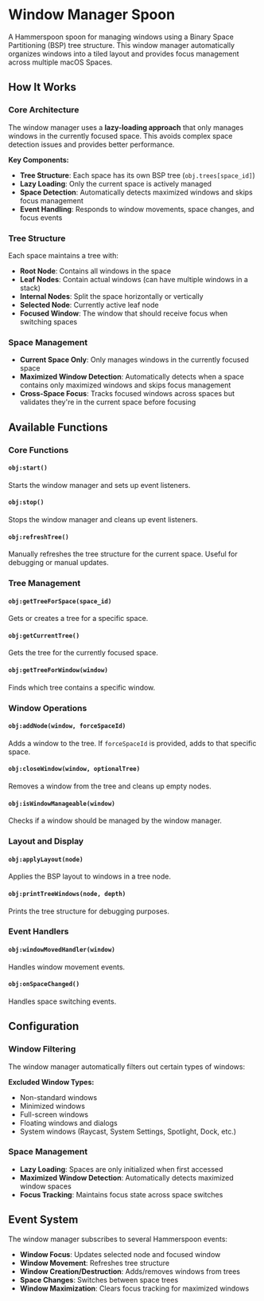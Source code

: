 # Window Manager Spoon

A Hammerspoon spoon for managing windows using a Binary Space Partitioning (BSP) tree structure. This window manager automatically organizes windows into a tiled layout and provides focus management across multiple macOS Spaces.

## How It Works

### Core Architecture

The window manager uses a **lazy-loading approach** that only manages windows in the currently focused space. This avoids complex space detection issues and provides better performance.

**Key Components:**
- **Tree Structure**: Each space has its own BSP tree (`obj.trees[space_id]`)
- **Lazy Loading**: Only the current space is actively managed
- **Space Detection**: Automatically detects maximized windows and skips focus management
- **Event Handling**: Responds to window movements, space changes, and focus events

### Tree Structure

Each space maintains a tree with:
- **Root Node**: Contains all windows in the space
- **Leaf Nodes**: Contain actual windows (can have multiple windows in a stack)
- **Internal Nodes**: Split the space horizontally or vertically
- **Selected Node**: Currently active leaf node
- **Focused Window**: The window that should receive focus when switching spaces

### Space Management

- **Current Space Only**: Only manages windows in the currently focused space
- **Maximized Window Detection**: Automatically detects when a space contains only maximized windows and skips focus management
- **Cross-Space Focus**: Tracks focused windows across spaces but validates they're in the current space before focusing

## Available Functions

### Core Functions

#### `obj:start()`
Starts the window manager and sets up event listeners.

#### `obj:stop()`
Stops the window manager and cleans up event listeners.

#### `obj:refreshTree()`
Manually refreshes the tree structure for the current space. Useful for debugging or manual updates.

### Tree Management

#### `obj:getTreeForSpace(space_id)`
Gets or creates a tree for a specific space.

#### `obj:getCurrentTree()`
Gets the tree for the currently focused space.

#### `obj:getTreeForWindow(window)`
Finds which tree contains a specific window.

### Window Operations

#### `obj:addNode(window, forceSpaceId)`
Adds a window to the tree. If `forceSpaceId` is provided, adds to that specific space.

#### `obj:closeWindow(window, optionalTree)`
Removes a window from the tree and cleans up empty nodes.

#### `obj:isWindowManageable(window)`
Checks if a window should be managed by the window manager.

### Layout and Display

#### `obj:applyLayout(node)`
Applies the BSP layout to windows in a tree node.

#### `obj:printTreeWindows(node, depth)`
Prints the tree structure for debugging purposes.

### Event Handlers

#### `obj:windowMovedHandler(window)`
Handles window movement events.

#### `obj:onSpaceChanged()`
Handles space switching events.

## Configuration

### Window Filtering

The window manager automatically filters out certain types of windows:

**Excluded Window Types:**
- Non-standard windows
- Minimized windows
- Full-screen windows
- Floating windows and dialogs
- System windows (Raycast, System Settings, Spotlight, Dock, etc.)

### Space Management

- **Lazy Loading**: Spaces are only initialized when first accessed
- **Maximized Window Detection**: Automatically detects maximized window spaces
- **Focus Tracking**: Maintains focus state across space switches

## Event System

The window manager subscribes to several Hammerspoon events:

- **Window Focus**: Updates selected node and focused window
- **Window Movement**: Refreshes tree structure
- **Window Creation/Destruction**: Adds/removes windows from trees
- **Space Changes**: Switches between space trees
- **Window Maximization**: Clears focus tracking for maximized windows
